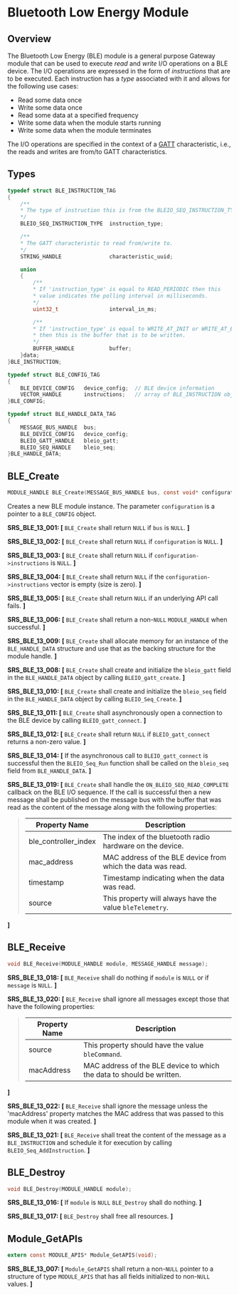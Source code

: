 # Bluetooth Low Energy Module

## Overview

The Bluetooth Low Energy (BLE) module is a general purpose Gateway module that can be used to execute *read* and *write* I/O operations on a BLE device. The I/O operations are expressed in the form of *instructions* that are to be executed. Each instruction has a *type* associated with it and allows for the following use cases:

  - Read some data once
  - Write some data once
  - Read some data at a specified frequency
  - Write some data when the module starts running
  - Write some data when the module terminates

The I/O operations are specified in the context of a [GATT](https://learn.adafruit.com/introduction-to-bluetooth-low-energy/gatt) characteristic, i.e., the reads and writes are from/to GATT characteristics.

## Types

```c
typedef struct BLE_INSTRUCTION_TAG
{
    /**
    * The type of instruction this is from the BLEIO_SEQ_INSTRUCTION_TYPE enum.
    */
    BLEIO_SEQ_INSTRUCTION_TYPE  instruction_type;

    /**
    * The GATT characteristic to read from/write to.
    */
    STRING_HANDLE               characteristic_uuid;

    union
    {
        /**
        * If 'instruction_type' is equal to READ_PERIODIC then this
        * value indicates the polling interval in milliseconds.
        */
        uint32_t                interval_in_ms;

        /**
        * If 'instruction_type' is equal to WRITE_AT_INIT or WRITE_AT_EXIT
        * then this is the buffer that is to be written.
        */
        BUFFER_HANDLE           buffer;
    }data;
}BLE_INSTRUCTION;

typedef struct BLE_CONFIG_TAG
{
    BLE_DEVICE_CONFIG   device_config;  // BLE device information
    VECTOR_HANDLE       instructions;   // array of BLE_INSTRUCTION objects to be executed
}BLE_CONFIG;

typedef struct BLE_HANDLE_DATA_TAG
{
    MESSAGE_BUS_HANDLE  bus;
    BLE_DEVICE_CONFIG   device_config;
    BLEIO_GATT_HANDLE   bleio_gatt;
    BLEIO_SEQ_HANDLE    bleio_seq;
}BLE_HANDLE_DATA;
```

## BLE_Create
```c
MODULE_HANDLE BLE_Create(MESSAGE_BUS_HANDLE bus, const void* configuration);
```

Creates a new BLE module instance. The parameter `configuration` is a pointer to a `BLE_CONFIG` object.

**SRS_BLE_13_001: [** `BLE_Create` shall return `NULL` if `bus` is `NULL`. **]**

**SRS_BLE_13_002: [** `BLE_Create` shall return `NULL` if `configuration` is `NULL`. **]**

**SRS_BLE_13_003: [** `BLE_Create` shall return `NULL` if `configuration->instructions` is `NULL`. **]**

**SRS_BLE_13_004: [** `BLE_Create` shall return `NULL` if the `configuration->instructions` vector is empty (size is zero). **]**

**SRS_BLE_13_005: [** `BLE_Create` shall return `NULL` if an underlying API call fails. **]**

**SRS_BLE_13_006: [** `BLE_Create` shall return a non-`NULL` `MODULE_HANDLE` when successful. **]**

**SRS_BLE_13_009: [** `BLE_Create` shall allocate memory for an instance of the `BLE_HANDLE_DATA` structure and use that as the backing structure for the module handle. **]**

**SRS_BLE_13_008: [** `BLE_Create` shall create and initialize the `bleio_gatt` field in the `BLE_HANDLE_DATA` object by calling `BLEIO_gatt_create`. **]**

**SRS_BLE_13_010: [** `BLE_Create` shall create and initialize the `bleio_seq` field in the `BLE_HANDLE_DATA` object by calling `BLEIO_Seq_Create`. **]**

**SRS_BLE_13_011: [** `BLE_Create` shall asynchronously open a connection to the BLE device by calling `BLEIO_gatt_connect`. **]**

**SRS_BLE_13_012: [** `BLE_Create` shall return `NULL` if `BLEIO_gatt_connect` returns a non-zero value. **]**

**SRS_BLE_13_014: [** If the asynchronous call to `BLEIO_gatt_connect` is successful then the `BLEIO_Seq_Run` function shall be called on the `bleio_seq` field from `BLE_HANDLE_DATA`. **]**

**SRS_BLE_13_019: [** `BLE_Create` shall handle the `ON_BLEIO_SEQ_READ_COMPLETE` callback on the BLE I/O sequence. If the call is successful then a new message shall be published on the message bus with the buffer that was read as the content of the message along with the following properties:

>| Property Name           | Description                                                   |
>|-------------------------|---------------------------------------------------------------|
>| ble_controller_index    | The index of the bluetooth radio hardware on the device.      |
>| mac_address             | MAC address of the BLE device from which the data was read.   |
>| timestamp               | Timestamp indicating when the data was read.                  |
>| source                  | This property will always have the value `bleTelemetry`.      |

**]**

## BLE_Receive
```c
void BLE_Receive(MODULE_HANDLE module, MESSAGE_HANDLE message);
```

**SRS_BLE_13_018: [** `BLE_Receive` shall do nothing if `module` is `NULL` or if `message` is `NULL`. **]**

**SRS_BLE_13_020: [** `BLE_Receive` shall ignore all messages except those that have the following properties:

>| Property Name           | Description                                                             |
>|-------------------------|-------------------------------------------------------------------------|
>| source                  | This property should have the value `bleCommand`.                       |
>| macAddress              | MAC address of the BLE device to which the data to should be written.   |

**]**

**SRS_BLE_13_022: [** `BLE_Receive` shall ignore the message unless the 'macAddress' property matches the MAC address that was passed to this module when it was created. **]**

**SRS_BLE_13_021: [** `BLE_Receive` shall treat the content of the message as a `BLE_INSTRUCTION` and schedule it for execution by calling `BLEIO_Seq_AddInstruction`. **]**

## BLE_Destroy
```c
void BLE_Destroy(MODULE_HANDLE module);
```

**SRS_BLE_13_016: [** If `module` is `NULL` `BLE_Destroy` shall do nothing. **]**

**SRS_BLE_13_017: [** `BLE_Destroy` shall free all resources. **]**

## Module_GetAPIs
```c
extern const MODULE_APIS* Module_GetAPIS(void);
```

**SRS_BLE_13_007: [** `Module_GetAPIS` shall return a non-`NULL` pointer to a structure of type `MODULE_APIS` that has all fields initialized to non-`NULL` values. **]**
